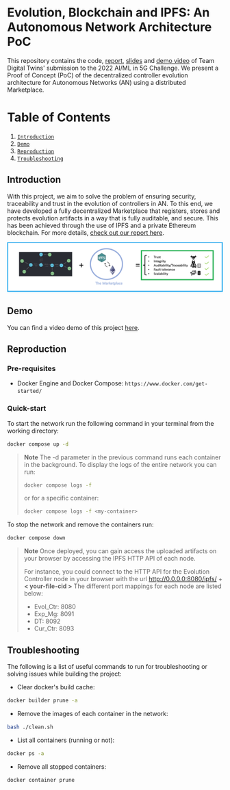 # Evolution, Blockchain and IPFS: An Autonomous Network Architecture PoC
This repository contains the code, [report](Final_Report_Digital_Twins_Build_a_thon.pdf), [slides](Presentation-Digital-Twins.pptx) and [demo video](#demo) of Team Digital Twins' submission to the 2022 AI/ML in 5G Challenge. We present a Proof of Concept (PoC) of the decentralized controller evolution architecture for Autonomous Networks (AN) using a distributed Marketplace.

# Table of Contents
1. [`Introduction`](#introduction)
2. [`Demo`](#demo)
3. [`Reproduction`](#quick-start)
4. [`Troubleshooting`](#troubleshooting)

## Introduction
With this project, we aim to solve the problem of ensuring security, traceability and trust in the evolution of controllers in AN. To this end, we have developed a fully decentralized Marketplace that registers, stores and protects evolution artifacts in a way that is fully auditable, and secure. This has been achieved through the use of IPFS and a private Ethereum blockchain. For more details, [check out our report here](Final_Report_Digital_Twins_Build_a_thon.pdf).

![alt text](our_solution.png)

## Demo

You can find a video demo of this project [here](https://drive.google.com/file/d/1RcLGaupZk4i-S_hT8INUxz5pNFhPREmd/view?usp=sharing).


## Reproduction

### Pre-requisites
* Docker Engine and Docker Compose: `https://www.docker.com/get-started/`

### Quick-start

To start the network run the following command in your terminal from the working directory:
```sh
docker compose up -d
```
> **Note** The -d parameter in the previous command runs each container in the background. To display the logs of the entire network you can run:
> ```sh
> docker compose logs -f 
> ```
> or for a specific container:
> ```sh
> docker compose logs -f <my-container>
> ```

To stop the network and remove the containers run: 

```sh
docker compose down
```

> **Note** Once deployed, you can gain access the uploaded artifacts on your browser by accessing the IPFS HTTP API of each node. 
> 
> For instance, you could connect to the HTTP API for the Evolution Controller node in your browser with the url http://0.0.0.0:8080/ipfs/ + **< your-file-cid >**
> The different port mappings for each node are listed below: 
> * Evol_Ctr: 8080
> * Exp_Mg: 8091
> * DT: 8092
> * Cur_Ctr: 8093




## Troubleshooting
The following is a list of useful commands to run for troubleshooting or solving issues while building the project:
* Clear docker's build cache:
```sh
docker builder prune -a
```
* Remove the images of each container in the network:
```sh
bash ./clean.sh
```
* List all containers (running or not):
```sh
docker ps -a
```
* Remove all stopped containers:
```sh
docker container prune 
```

